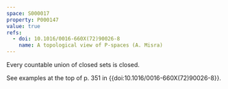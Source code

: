 ```yaml
---
space: S000017
property: P000147
value: true
refs:
  - doi: 10.1016/0016-660X(72)90026-8
    name: A topological view of P-spaces (A. Misra)
---
```


Every countable union of closed sets is closed.

See examples at the top of p. 351 in {{doi:10.1016/0016-660X(72)90026-8}}.
